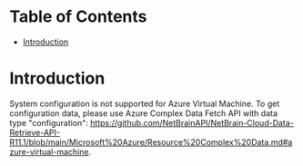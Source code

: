 # Table of Contents
- [Introduction](#introduction)

# Introduction <a name="introduction"></a>
System configuration is not supported for Azure Virtual Machine. To get configuration data, please use Azure Complex Data Fetch API with data type "configuration": https://github.com/NetBrainAPI/NetBrain-Cloud-Data-Retrieve-API-R11.1/blob/main/Microsoft%20Azure/Resource%20Complex%20Data.md#azure-virtual-machine.

